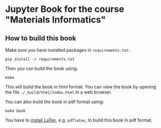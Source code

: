 # Jupyter Book for the course "Materials Informatics"

## How to build this book
Make sure you have installed packages in `requirements.txt`:
```shell
pip install -r requirements.txt
```
Then you can build the book using:
```
make
```
This will build the book in html format. You can view the book by opening the file `./_build/html/index.html` in a web browser.

You can also build the book in pdf format using:
```shell
make book
```
You have to [install LaTex](https://www.latex-project.org/get/), e.g. `pdflatex`, to build this book in pdf format.